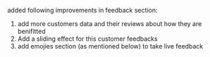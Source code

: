 added following improvements in feedback section:

1. add more customers data and their reviews about how they are benifitted
2. Add a sliding effect for this customer feedbacks
3. add emojies section (as mentioned below) to take live feedback
